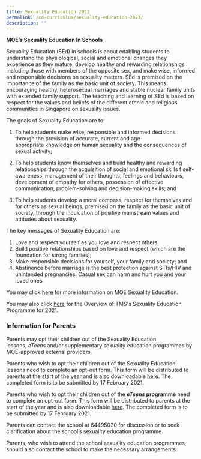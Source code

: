 ```yaml
---
title: Sexuality Education 2023
permalink: /co-curriculum/sexuality-education-2023/
description: ""
---
```

**MOE’s Sexuality Education In Schools**

Sexuality Education (SEd) in schools is about enabling students to understand the physiological, social and emotional changes they experience as they mature, develop healthy and rewarding relationships including those with members of the opposite sex, and make wise, informed and responsible decisions on sexuality matters. SEd is premised on the importance of the family as the basic unit of society. This means encouraging healthy, heterosexual marriages and stable nuclear family units with extended family support. The teaching and learning of SEd is based on respect for the values and beliefs of the different ethnic and religious communities in Singapore on sexuality issues.

The goals of Sexuality Education are to:

1.  To help students make wise, responsible and informed decisions through the provision of accurate, current and age-appropriate knowledge on human sexuality and the consequences of sexual activity;
2.  To help students know themselves and build healthy and rewarding relationships through the acquisition of social and emotional skills f self-awareness, management of their thoughts, feelings and behaviours, development of empathy for others, possession of effective communication, problem-solving and decision-making skills; and  
    
3.  To help students develop a moral compass, respect for themselves and for others as sexual beings, premised on the family as the basic unit of society, through the inculcation of positive mainstream values and attitudes about sexuality.

The key messages of Sexuality Education are:

1.  Love and respect yourself as you love and respect others;
2.  Build positive relationships based on love and respect (which are the foundation for strong families);
3.  Make responsible decisions for yourself, your family and society; and
4.  Abstinence before marriage is the best protection against STIs/HIV and unintended pregnancies. Casual sex can harm and hurt you and your loved ones.

You may click [here](https://www.moe.gov.sg/education/programmes/social-and-emotional-learning/sexuality-education) for more information on MOE Sexuality Education.  

You may also click [here](https://temaseksec-moe-edu-sg-admin.cwp.sg/qql/slot/u187/Info_on_SEd_for_schs_website_Sec_2021.pdf) for the Overview of TMS's Sexuality Education Programme for 2021.

  

### Information for Parents

Parents may opt their children out of the Sexuality Education lessons, _eTeens_ and/or supplementary sexuality education programmes by MOE-approved external providers.

Parents who wish to opt their children out of the Sexuality Education lessons need to complete an opt-out form. This form will be distributed to parents at the start of the year and is also downloadable [here](https://temaseksec-moe-edu-sg-admin.cwp.sg/qql/slot/u187/Growing%20Years%20Opt%20out.pdf). The completed form is to be submitted by 17 February 2021.

Parents who wish to opt their children out of the **_eTeens_ programme** need to complete an opt-out form. This form will be distributed to parents at the start of the year and is also downloadable [here](https://temaseksec-moe-edu-sg-admin.cwp.sg/qql/slot/u187/eteens%20Opt%20out.pdf). The completed form is to be submitted by 17 February 2021.

Parents can contact the school at 64495020 for discussion or to seek clarification about the school’s sexuality education programme.

Parents, who wish to attend the school sexuality education programmes, should also contact the school to make the necessary arrangements.